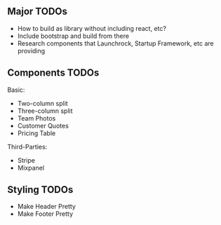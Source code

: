 ## Major TODOs

- How to build as library without including react, etc?
- Include bootstrap and build from there
- Research components that Launchrock, Startup Framework, etc are providing

## Components TODOs

Basic:

  - Two-column split
  - Three-column split
  - Team Photos
  - Customer Quotes
  - Pricing Table

Third-Parties:

- Stripe
- Mixpanel


## Styling TODOs

- Make Header Pretty
- Make Footer Pretty

